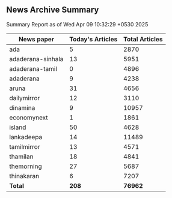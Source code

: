 <!-- @format -->
## News Archive Summary

Summary Report as of Wed Apr 09 10:32:29 +0530 2025

| News paper         | Today's Articles | Total Articles |
|--------------------|------------------|----------------|
| ada               | 5          | 2870        |
| adaderana-sinhala               | 13          | 5951        |
| adaderana-tamil               | 0          | 4896        |
| adaderana               | 9          | 4238        |
| aruna               | 31          | 4656        |
| dailymirror               | 12          | 3110        |
| dinamina               | 9          | 10957        |
| economynext               | 1          | 1861        |
| island               | 50          | 4628        |
| lankadeepa               | 14          | 11489        |
| tamilmirror               | 13          | 4571        |
| thamilan               | 18          | 4841        |
| themorning               | 27          | 5687        |
| thinakaran               | 6          | 7207        |
| **Total**          | **208**      | **76962** |

